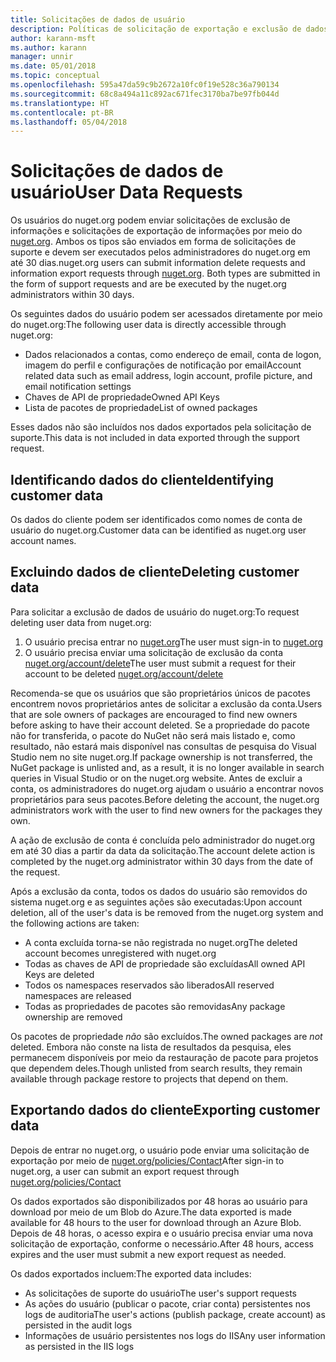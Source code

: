 ```yaml
---
title: Solicitações de dados de usuário
description: Políticas de solicitação de exportação e exclusão de dados de usuário
author: karann-msft
ms.author: karann
manager: unnir
ms.date: 05/01/2018
ms.topic: conceptual
ms.openlocfilehash: 595a47da59c9b2672a10fc0f19e528c36a790134
ms.sourcegitcommit: 68c8a494a11c892ac671fec3170ba7be97fb044d
ms.translationtype: HT
ms.contentlocale: pt-BR
ms.lasthandoff: 05/04/2018
---
```

# <a name="user-data-requests"></a><span data-ttu-id="58dc5-103">Solicitações de dados de usuário</span><span class="sxs-lookup"><span data-stu-id="58dc5-103">User Data Requests</span></span>

<span data-ttu-id="58dc5-104">Os usuários do nuget.org podem enviar solicitações de exclusão de informações e solicitações de exportação de informações por meio do [nuget.org](https://www.nuget.org). Ambos os tipos são enviados em forma de solicitações de suporte e devem ser executados pelos administradores do nuget.org em até 30 dias.</span><span class="sxs-lookup"><span data-stu-id="58dc5-104">nuget.org users can submit information delete requests and information export requests through [nuget.org](https://www.nuget.org). Both types are submitted in the form of support requests and are be executed by the nuget.org administrators within 30 days.</span></span>

<span data-ttu-id="58dc5-105">Os seguintes dados do usuário podem ser acessados diretamente por meio do nuget.org:</span><span class="sxs-lookup"><span data-stu-id="58dc5-105">The following user data is directly accessible through nuget.org:</span></span>

* <span data-ttu-id="58dc5-106">Dados relacionados a contas, como endereço de email, conta de logon, imagem do perfil e configurações de notificação por email</span><span class="sxs-lookup"><span data-stu-id="58dc5-106">Account related data such as email address, login account, profile picture, and email notification settings</span></span>
* <span data-ttu-id="58dc5-107">Chaves de API de propriedade</span><span class="sxs-lookup"><span data-stu-id="58dc5-107">Owned API Keys</span></span>
* <span data-ttu-id="58dc5-108">Lista de pacotes de propriedade</span><span class="sxs-lookup"><span data-stu-id="58dc5-108">List of owned packages</span></span>

<span data-ttu-id="58dc5-109">Esses dados não são incluídos nos dados exportados pela solicitação de suporte.</span><span class="sxs-lookup"><span data-stu-id="58dc5-109">This data is not included in data exported through the support request.</span></span>

## <a name="identifying-customer-data"></a><span data-ttu-id="58dc5-110">Identificando dados do cliente</span><span class="sxs-lookup"><span data-stu-id="58dc5-110">Identifying customer data</span></span>

<span data-ttu-id="58dc5-111">Os dados do cliente podem ser identificados como nomes de conta de usuário do nuget.org.</span><span class="sxs-lookup"><span data-stu-id="58dc5-111">Customer data can be identified as nuget.org user account names.</span></span>

## <a name="deleting-customer-data"></a><span data-ttu-id="58dc5-112">Excluindo dados de cliente</span><span class="sxs-lookup"><span data-stu-id="58dc5-112">Deleting customer data</span></span>

<span data-ttu-id="58dc5-113">Para solicitar a exclusão de dados de usuário do nuget.org:</span><span class="sxs-lookup"><span data-stu-id="58dc5-113">To request deleting user data from nuget.org:</span></span>

1. <span data-ttu-id="58dc5-114">O usuário precisa entrar no [nuget.org](https://www.nuget.org)</span><span class="sxs-lookup"><span data-stu-id="58dc5-114">The user must sign-in to [nuget.org](https://www.nuget.org)</span></span>
1. <span data-ttu-id="58dc5-115">O usuário precisa enviar uma solicitação de exclusão da conta [nuget.org/account/delete](https://www.nuget.org/account/delete)</span><span class="sxs-lookup"><span data-stu-id="58dc5-115">The user must submit a request for their account to be deleted [nuget.org/account/delete](https://www.nuget.org/account/delete)</span></span>

<span data-ttu-id="58dc5-116">Recomenda-se que os usuários que são proprietários únicos de pacotes encontrem novos proprietários antes de solicitar a exclusão da conta.</span><span class="sxs-lookup"><span data-stu-id="58dc5-116">Users that are sole owners of packages are encouraged to find new owners before asking to have their account deleted.</span></span> <span data-ttu-id="58dc5-117">Se a propriedade do pacote não for transferida, o pacote do NuGet não será mais listado e, como resultado, não estará mais disponível nas consultas de pesquisa do Visual Studio nem no site nuget.org.</span><span class="sxs-lookup"><span data-stu-id="58dc5-117">If package ownership is not transferred, the NuGet package is unlisted and, as a result, it is no longer available in search queries in Visual Studio or on the nuget.org website.</span></span> <span data-ttu-id="58dc5-118">Antes de excluir a conta, os administradores do nuget.org ajudam o usuário a encontrar novos proprietários para seus pacotes.</span><span class="sxs-lookup"><span data-stu-id="58dc5-118">Before deleting the account, the nuget.org administrators work with the user to find new owners for the packages they own.</span></span>

<span data-ttu-id="58dc5-119">A ação de exclusão de conta é concluída pelo administrador do nuget.org em até 30 dias a partir da data da solicitação.</span><span class="sxs-lookup"><span data-stu-id="58dc5-119">The account delete action is completed by the nuget.org administrator within 30 days from the date of the request.</span></span>

<span data-ttu-id="58dc5-120">Após a exclusão da conta, todos os dados do usuário são removidos do sistema nuget.org e as seguintes ações são executadas:</span><span class="sxs-lookup"><span data-stu-id="58dc5-120">Upon account deletion, all of the user's data is be removed from the nuget.org system and the following actions are taken:</span></span>

* <span data-ttu-id="58dc5-121">A conta excluída torna-se não registrada no nuget.org</span><span class="sxs-lookup"><span data-stu-id="58dc5-121">The deleted account becomes unregistered with nuget.org</span></span>
* <span data-ttu-id="58dc5-122">Todas as chaves de API de propriedade são excluídas</span><span class="sxs-lookup"><span data-stu-id="58dc5-122">All owned API Keys are deleted</span></span>
* <span data-ttu-id="58dc5-123">Todos os namespaces reservados são liberados</span><span class="sxs-lookup"><span data-stu-id="58dc5-123">All reserved namespaces are released</span></span>
* <span data-ttu-id="58dc5-124">Todas as propriedades de pacotes são removidas</span><span class="sxs-lookup"><span data-stu-id="58dc5-124">Any package ownership are removed</span></span>

<span data-ttu-id="58dc5-125">Os pacotes de propriedade *não* são excluídos.</span><span class="sxs-lookup"><span data-stu-id="58dc5-125">The owned packages are *not* deleted.</span></span> <span data-ttu-id="58dc5-126">Embora não conste na lista de resultados da pesquisa, eles permanecem disponíveis por meio da restauração de pacote para projetos que dependem deles.</span><span class="sxs-lookup"><span data-stu-id="58dc5-126">Though unlisted from search results, they remain available through package restore to projects that depend on them.</span></span>

## <a name="exporting-customer-data"></a><span data-ttu-id="58dc5-127">Exportando dados do cliente</span><span class="sxs-lookup"><span data-stu-id="58dc5-127">Exporting customer data</span></span>

<span data-ttu-id="58dc5-128">Depois de entrar no nuget.org, o usuário pode enviar uma solicitação de exportação por meio de [nuget.org/policies/Contact](https://www.nuget.org/policies/Contact)</span><span class="sxs-lookup"><span data-stu-id="58dc5-128">After sign-in to nuget.org, a user can submit an export request through [nuget.org/policies/Contact](https://www.nuget.org/policies/Contact)</span></span>

<span data-ttu-id="58dc5-129">Os dados exportados são disponibilizados por 48 horas ao usuário para download por meio de um Blob do Azure.</span><span class="sxs-lookup"><span data-stu-id="58dc5-129">The data exported is made available for 48 hours to the user for download through an Azure Blob.</span></span> <span data-ttu-id="58dc5-130">Depois de 48 horas, o acesso expira e o usuário precisa enviar uma nova solicitação de exportação, conforme o necessário.</span><span class="sxs-lookup"><span data-stu-id="58dc5-130">After 48 hours, access expires and the user must submit a new export request as needed.</span></span>

<span data-ttu-id="58dc5-131">Os dados exportados incluem:</span><span class="sxs-lookup"><span data-stu-id="58dc5-131">The exported data includes:</span></span>

* <span data-ttu-id="58dc5-132">As solicitações de suporte do usuário</span><span class="sxs-lookup"><span data-stu-id="58dc5-132">The user's support requests</span></span>
* <span data-ttu-id="58dc5-133">As ações do usuário (publicar o pacote, criar conta) persistentes nos logs de auditoria</span><span class="sxs-lookup"><span data-stu-id="58dc5-133">The user's actions (publish package, create account) as persisted in the audit logs</span></span>
* <span data-ttu-id="58dc5-134">Informações de usuário persistentes nos logs do IIS</span><span class="sxs-lookup"><span data-stu-id="58dc5-134">Any user information as persisted in the IIS logs</span></span>
